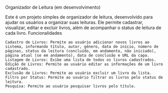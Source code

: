 Organizador de Leitura (em desenvolvimento)

Este é um projeto simples de organizador de leitura, desenvolvido para ajudar os usuários a organizar suas leituras. Ele permite cadastrar, visualizar, editar e excluir livros, além de acompanhar o status de leitura de cada livro.
Funcionalidades

    Cadastro de Livros: Permite ao usuário adicionar novos livros ao sistema, informando título, autor, gênero, data de início, número de páginas, status da leitura (concluído, em andamento, não iniciado), página atual (se em andamento), data de conclusão e URL da capa.
    Listagem de Livros: Exibe uma lista de todos os livros cadastrados.
    Edição de Livros: Permite ao usuário editar as informações de um livro cadastrado.
    Exclusão de Livros: Permite ao usuário excluir um livro da lista.
    Filtro por Status: Permite ao usuário filtrar os livros pelo status de leitura.
    Pesquisa: Permite ao usuário pesquisar livros pelo título.
